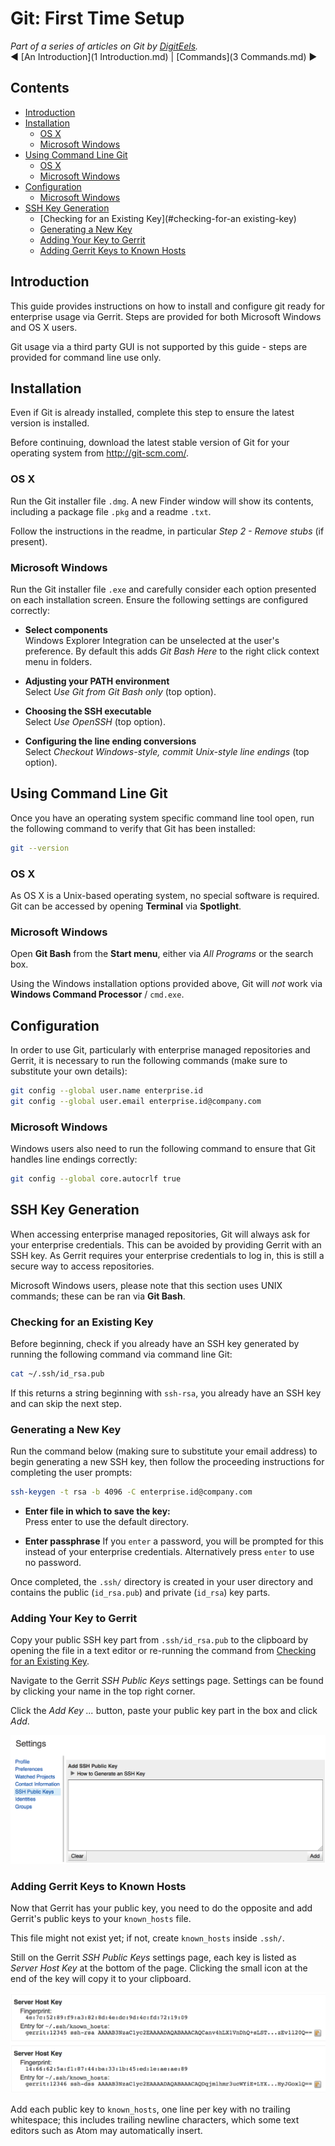 # Git: First Time Setup

*Part of a series of articles on Git by [DigitEels](https://github.com/digiteels).*  
:arrow_backward: [An Introduction](1 Introduction.md) | [Commands](3 Commands.md) :arrow_forward:

## Contents

- [Introduction](#introduction)
- [Installation](#installing-git)
  - [OS X](#os-x)
  - [Microsoft Windows](#microsoft-windows)
- [Using Command Line Git](#using-git)
  - [OS X](#os-x-1)
  - [Microsoft Windows](#microsoft-windows-1)
- [Configuration](#configuration)
  - [Microsoft Windows](#microsoft-windows-2)
- [SSH Key Generation](#ssh-key-generation)
  - [Checking for an Existing Key](#checking-for-an existing-key)
  - [Generating a New Key](#generating-a-new-key)
  - [Adding Your Key to Gerrit](#adding-your-key-to-gerrit)
  - [Adding Gerrit Keys to Known Hosts](#adding-gerrit-keys-to-known-hosts)

## Introduction

This guide provides instructions on how to install and configure git ready for enterprise usage via
Gerrit. Steps are provided for both Microsoft Windows and OS X users.

Git usage via a third party GUI is not supported by this guide - steps are provided for command line
use only.

## Installation

Even if Git is already installed, complete this step to ensure the latest version is installed.

Before continuing, download the latest stable version of Git for your operating system from
http://git-scm.com/.

### OS X

Run the Git installer file `.dmg`. A new Finder window will show its contents, including a package
file `.pkg` and a readme `.txt`.

Follow the instructions in the readme, in particular *Step 2 - Remove stubs* (if present).

### Microsoft Windows

Run the Git installer file `.exe` and carefully consider each option presented on each installation
screen. Ensure the following settings are configured correctly:

- **Select components**  
  Windows Explorer Integration can be unselected at the user's preference. By default this adds
  *Git Bash Here* to the right click context menu in folders.

- **Adjusting your PATH environment**  
  Select *Use Git from Git Bash only* (top option).

- **Choosing the SSH executable**  
  Select *Use OpenSSH* (top option).

- **Configuring the line ending conversions**  
  Select *Checkout Windows-style, commit Unix-style line endings* (top option).

## Using Command Line Git

Once you have an operating system specific command line tool open, run the following command to
verify that Git has been installed:

```bash
git --version
```

### OS X

As OS X is a Unix-based operating system, no special software is required. Git can be accessed by
opening **Terminal** via **Spotlight**.

### Microsoft Windows

Open **Git Bash** from the **Start menu**, either via *All Programs* or the search box.

Using the Windows installation options provided above, Git will *not* work via
**Windows Command Processor** / `cmd.exe`.

## Configuration

In order to use Git, particularly with enterprise managed repositories and Gerrit, it is necessary
to run the following commands (make sure to substitute your own details):

```bash
git config --global user.name enterprise.id
git config --global user.email enterprise.id@company.com
```

### Microsoft Windows

Windows users also need to run the following command to ensure that Git handles line endings
correctly:

```bash
git config --global core.autocrlf true
```

## SSH Key Generation

When accessing enterprise managed repositories, Git will always ask for your enterprise credentials.
This can be avoided by providing Gerrit with an SSH key. As Gerrit requires your enterprise
credentials to log in, this is still a secure way to access repositories.

Microsoft Windows users, please note that this section uses UNIX commands; these can be ran via
**Git Bash**.

### Checking for an Existing Key

Before beginning, check if you already have an SSH key generated by running the following command
via command line Git:

```bash
cat ~/.ssh/id_rsa.pub
```

If this returns a string beginning with `ssh-rsa`, you already have an SSH key and can skip the next
step.

### Generating a New Key

Run the command below (making sure to substitute your email address) to begin generating a new SSH
key, then follow the proceeding instructions for completing the user prompts:

```bash
ssh-keygen -t rsa -b 4096 -C enterprise.id@company.com
```

- **Enter file in which to save the key:**  
  Press enter to use the default directory.

- **Enter passphrase**
  If you `enter` a password, you will be prompted for this instead of your enterprise credentials.
  Alternatively press `enter` to use no password.

Once completed, the `.ssh/` directory is created in your user directory and contains the public
(`id_rsa.pub`) and private (`id_rsa`) key parts.

### Adding Your Key to Gerrit

Copy your public SSH key part from `.ssh/id_rsa.pub` to the clipboard by opening the file in a text
editor or re-running the command from [Checking for an Existing Key](#checking-for-an-existing-key).

Navigate to the Gerrit *SSH Public Keys* settings page. Settings can be found by clicking your name
in the top right corner.

Click the *Add Key ...* button, paste your public key part in the box and click *Add*.

![](Images/first-time-setup-ssh-add.png?raw=true)

### Adding Gerrit Keys to Known Hosts

Now that Gerrit has your public key, you need to do the opposite and add Gerrit's public keys to
your `known_hosts` file.

This file might not exist yet; if not, create `known_hosts` inside `.ssh/`.

Still on the Gerrit *SSH Public Keys* settings page, each key is listed as *Server Host Key* at the
bottom of the page. Clicking the small icon at the end of the key will copy it to your clipboard.

![](Images/first-time-setup-ssh-keys.png?raw=true)

Add each public key to `known_hosts`, one line per key with no trailing whitespace; this includes
trailing newline characters, which some text editors such as Atom may automatically insert.
